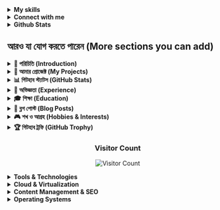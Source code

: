 

<!-- Skills Section -->
<details>
<summary><strong>My skills</strong></summary>
<br>

![C++](https://img.shields.io/badge/Lang-C++-informational?style=flat&logo=c%2B%2B&logoColor=white&color=2bbc8a)
![C](https://img.shields.io/badge/Lang-C-informational?style=flat&logo=c&logoColor=white&color=2bbc8a)
![PHP](https://img.shields.io/badge/Lang-PHP-informational?style=flat&logo=php&logoColor=white&color=2bbc8a)
![JavaScript](https://img.shields.io/badge/Lang-JavaScript-informational?style=flat&logo=javascript&logoColor=white&color=2bbc8a)
![Python](https://img.shields.io/badge/Lang-Python-informational?style=flat&logo=python&logoColor=white&color=2bbc8a)
![Java](https://img.shields.io/badge/Lang-Java-informational?style=flat&logo=java&logoColor=white&color=2bbc8a)
![Laravel](https://img.shields.io/badge/Framework-Laravel-informational?style=flat&logo=laravel&logoColor=white&color=2bbc8a)
![Node.js](https://img.shields.io/badge/Framework-Node.js-informational?style=flat&logo=node.js&logoColor=white&color=2bbc8a)
![Flask](https://img.shields.io/badge/Framework-Flask-informational?style=flat&logo=flask&logoColor=white&color=2bbc8a)
![TailwindCSS](https://img.shields.io/badge/Style-TailwindCSS-informational?style=flat&logo=tailwind-css&logoColor=white&color=2bbc8a)
![Docker](https://img.shields.io/badge/Tools-Docker-informational?style=flat&logo=docker&logoColor=white&color=2bbc8a)
![MySQL](https://img.shields.io/badge/Tools-MySQL-informational?style=flat&logo=mysql&logoColor=white&color=2bbc8a)
![Git](https://img.shields.io/badge/Tools-Git-informational?style=flat&logo=git&logoColor=white&color=2bbc8a)
![CCNA](https://img.shields.io/badge/Tools-CCNA-informational?style=flat&logo=cisco&logoColor=white&color=2bbc8a)
![cPanel](https://img.shields.io/badge/Tools-cPanel-informational?style=flat&logo=cpanel&logoColor=white&color=2bbc8a)
![VPS](https://img.shields.io/badge/Cloud-VPS-informational?style=flat&logo=cloud&logoColor=white&color=2bbc8a)
![VM](https://img.shields.io/badge/VM-VirtualMachine-informational?style=flat&logo=vmware&logoColor=white&color=2bbc8a)
![WordPress](https://img.shields.io/badge/CMS-WordPress-informational?style=flat&logo=wordpress&logoColor=white&color=2bbc8a)
![SEO](https://img.shields.io/badge/SEO-Tools-informational?style=flat&logo=google&logoColor=white&color=2bbc8a)
![Linux](https://img.shields.io/badge/OS-Linux-informational?style=flat&logo=linux&logoColor=white&color=2bbc8a)

</details>

<!-- Connect Section -->
<details>
<summary><strong>Connect with me</strong></summary>
<br>

[![LinkedIn](https://img.shields.io/badge/-LinkedIn-blue?style=flat&logo=LinkedIn&logoColor=white)](https://www.linkedin.com/in/md-abdul-ohab)
[![Email](https://img.shields.io/badge/-Email-red?style=flat&logo=Gmail&logoColor=white)](mailto:abdulohb059@gmail.com)
[![GitHub](https://img.shields.io/badge/-GitHub-black?style=flat&logo=GitHub&logoColor=white)](https://github.com/AbdulOhab)
[![Telegram](https://img.shields.io/badge/-Telegram-26A5E4?style=flat&logo=Telegram&logoColor=white)](https://t.me/ab_wahab98)
[![Facebook](https://img.shields.io/badge/-Facebook-1877F2?style=flat&logo=Facebook&logoColor=white)](https://www.facebook.com/abdul.ohab.059)

</details>

<details>	
<summary><b>Github Stats</b></summary>
	<img alt="AbdulOhabr/stats" src="https://github-readme-stats.vercel.app/api?theme=github_dark&amp;title_color=2EB398&amp;username=ahmubashshir&amp;count_private=true&amp;show_icons=true"/>
	<img alt="AbdulOhab/graph" src="https://github-profile-summary-cards.vercel.app/api/cards/profile-details?username=ahmubashshir&amp;theme=github_dark"/>
	<img alt="AbdulOhab/streak" src="https://github-readme-streak-stats.herokuapp.com?user=ahmubashshir&amp;theme=dark&amp;hide_border=true&amp;background=1B2224&amp;stroke=718F97&amp;ring=2EB398&amp;fire=2EB398&amp;currStreakNum=C6CDCB&amp;sideNums=C6CDCB&amp;currStreakLabel=2EB398&amp;sideLabels=C6CDCB"/>
</details>


## আরও যা যোগ করতে পারেন (More sections you can add)

<!-- Introduction Section -->
<details>
<summary><strong>📝 পরিচিতি (Introduction)</strong></summary>
<br>

# Hello, I'm Abdul Ohab! 👋

I'm a passionate software developer with experience in full-stack development and a strong foundation in computer science. Currently focused on web development and cloud technologies.

- 🔭 I'm currently working on [Your Current Project]
- 🌱 I'm currently learning [Technologies you're learning]
- 👯 I'm looking to collaborate on open source projects
- 💬 Ask me about Laravel, PHP, Python, and C++
- 📫 How to reach me: abdulohb059@gmail.com

</details>

<!-- Featured Projects -->
<details>
<summary><strong>🚀 আমার প্রোজেক্ট (My Projects)</strong></summary>
<br>

### Featured Projects

<table>
  <tr>
    <td width="50%">
      <h3 align="center">Project 1</h3>
      <p align="center">
        <a href="https://github.com/AbdulOhab/project-link" target="_blank">
          <img src="https://via.placeholder.com/500x300" width="100%" alt="Project 1"/>
        </a>
        <p align="center">
          Brief description of your first project. What it does, technologies used.
        </p>
      </p>
    </td>
    <td width="50%">
      <h3 align="center">Project 2</h3>
      <p align="center">
        <a href="https://github.com/AbdulOhab/project-link" target="_blank">
          <img src="https://via.placeholder.com/500x300" width="100%" alt="Project 2"/>
        </a>
        <p align="center">
          Brief description of your second project. What it does, technologies used.
        </p>
      </p>
    </td>
  </tr>
</table>

</details>

<!-- GitHub Stats -->
<details>
<summary><strong>📊 গিটহাব স্ট্যাটস (GitHub Stats)</strong></summary>
<br>

![Abdul's GitHub stats](https://github-readme-stats.vercel.app/api?username=AbdulOhab&show_icons=true&theme=radical)

![Top Langs](https://github-readme-stats.vercel.app/api/top-langs/?username=AbdulOhab&layout=compact&theme=radical)

![GitHub Streak](https://github-readme-streak-stats.herokuapp.com/?user=AbdulOhab&theme=radical)

</details>

<!-- Experience -->
<details>
<summary><strong>💼 অভিজ্ঞতা (Experience)</strong></summary>
<br>

### Work Experience

**Software Engineer** at *Company Name* (2022 - Present)
- Developed and maintained web applications using Laravel and Vue.js
- Implemented RESTful APIs for mobile applications
- Collaborated with cross-functional teams to deliver high-quality software solutions

**Web Developer Intern** at *Company Name* (2021 - 2022)
- Assisted in developing responsive web applications
- Gained experience with PHP, JavaScript, and MySQL
- Participated in code reviews and testing

</details>

<!-- Education -->
<details>
<summary><strong>🎓 শিক্ষা (Education)</strong></summary>
<br>

### Education

**Bachelor of Science in Computer Science and Engineering**  
*University Name* (2018 - 2022)
- CGPA: X.XX/4.00
- Coursework: Data Structures, Algorithms, Web Development, Database Management

**Certifications**
- CCNA Certification
- Other relevant certifications

</details>

<!-- Blog Posts -->
<details>
<summary><strong>📝 ব্লগ পোস্ট (Blog Posts)</strong></summary>
<br>

### Latest Blog Posts
<!-- BLOG-POST-LIST:START -->
- [How to Build a RESTful API with Laravel](https://your-blog-link)
- [Getting Started with Docker for Web Development](https://your-blog-link)
- [Essential Git Commands Every Developer Should Know](https://your-blog-link)
<!-- BLOG-POST-LIST:END -->

</details>

<!-- Hobbies and Interests -->
<details>
<summary><strong>🎮 শখ ও আগ্রহ (Hobbies & Interests)</strong></summary>
<br>

### Hobbies & Interests
- Competitive Programming
- Open Source Contribution
- Reading Tech Blogs
- Photography
- Traveling

</details>

<!-- GitHub Profile Trophy -->
<details>
<summary><strong>🏆 গিটহাব ট্রফি (GitHub Trophy)</strong></summary>
<br>

[![trophy](https://github-profile-trophy.vercel.app/?username=AbdulOhab&theme=onedark)](https://github.com/AbdulOhab)

</details>

<!-- Visitor Count -->
<div align="center">
  
### Visitor Count
![Visitor Count](https://profile-counter.glitch.me/AbdulOhab/count.svg)

</div>














<details>
<summary><strong>Tools & Technologies</strong></summary>


</details>

<details>
<summary><strong>Cloud & Virtualization</strong></summary>

</details>

<details>
<summary><strong>Content Management & SEO</strong></summary>


</details>

<details>
<summary><strong>Operating Systems</strong></summary>


</details>

